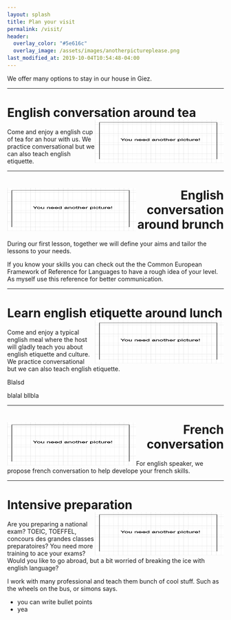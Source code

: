 ```yaml
---
layout: splash
title: Plan your visit
permalink: /visit/
header:
  overlay_color: "#5e616c"
  overlay_image: /assets/images/anotherpictureplease.png
last_modified_at: 2019-10-04T10:54:48-04:00
---
```


We offer many options to stay in our house in Giez.

---

# English conversation around tea <img style="float: right;" src="/assets/images/anotherpictureplease.png" width="300" height="100">

Come and enjoy a english cup of tea for an hour with us. We practice conversational but we can also teach english etiquette.


---

<div style="text-align: right"> <h1 id="brunch"> <img style="float: left;" src="/assets/images/anotherpictureplease.png" width="300" height="100"> English conversation around brunch </h1> </div> 
  
During our first lesson, together we will define your aims and tailor the lessons to your needs. 

If you know your skills you can check out the the Common European Framework of Reference for Languages to have a rough idea of your level. As myself use this reference for better communication.

___

# Learn english etiquette around lunch  <img style="float: right;" src="/assets/images/anotherpictureplease.png" width="300" height="100">


Come and enjoy a typical english meal where the host will gladly teach you about english etiquette and culture. We practice conversational but we can also teach english etiquette.

Blalsd

blalal
bllbla


---

<div style="text-align: right"> <h1 id="frconversational"> <img style="float: left;" src="/assets/images/anotherpictureplease.png" width="300" height="100"> French conversation </h1> </div> 

For english speaker, we propose french conversation to help develope your french skills.

---

# Intensive preparation  <img style="float: right;" src="/assets/images/anotherpictureplease.png" width="300" height="100">


Are you preparing a national exam? TOEIC, TOEFFEL, concours des grandes classes preparatoires? You need more training to ace your exams? 
Would you like to go abroad, but a bit worried of breaking the ice with english language?


I work with many professional and teach them bunch of cool stuff. Such as the wheels on the bus, or simons says.
- you can write bullet points
- yea

